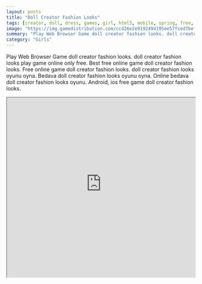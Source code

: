 ```yaml
---
layout: posts
title: "Doll Creator Fashion Looks"
tags: [creator, doll, dress, games, girl, html5, mobile, spring, free, online, games, oyna, game, free, games, play, play, games]
image: "https://img.gamedistribution.com/ccd26e2e9192494195ee57fced7bef94.jpg"
summary: "Play Web Browser Game doll creator fashion looks. doll creator fashion looks play game online only free. Best free online game doll creator fashion looks. Free online game doll creator fashion looks. doll creator fashion looks oyunu oyna. Bedava doll creator fashion looks oyunu oyna. Online bedava doll creator fashion looks oyunu. Android, ios free game doll creator fashion looks."
category: "Girls"
---
```


Play Web Browser Game doll creator fashion looks. doll creator fashion looks play game online only free. Best free online game doll creator fashion looks. Free online game doll creator fashion looks. doll creator fashion looks oyunu oyna. Bedava doll creator fashion looks oyunu oyna. Online bedava doll creator fashion looks oyunu. Android, ios free game doll creator fashion looks.

<iframe width="100%" height="480px;" src="https://html5.gamedistribution.com/ccd26e2e9192494195ee57fced7bef94/"></iframe>